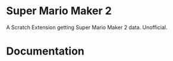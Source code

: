 # Super Mario Maker 2
A Scratch Extension getting Super Mario Maker 2 data. Unofficial.

# Documentation
